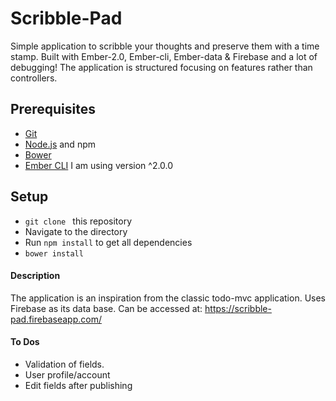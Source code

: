 # Scribble-Pad

Simple application to scribble your thoughts and preserve them with a time stamp.
Built with Ember-2.0, Ember-cli, Ember-data & Firebase and a lot of debugging!
The application is structured focusing on features rather than controllers.

## Prerequisites

* [Git](http://git-scm.com/)
* [Node.js](http://nodejs.org/) and npm
* [Bower](http://bower.io/)
* [Ember CLI](http://www.ember-cli.com/) I am using version ^2.0.0

## Setup

* `git clone ` this repository
* Navigate to the directory
* Run `npm install` to get all dependencies
* `bower install`

#### Description
The application is an inspiration from the classic todo-mvc application. Uses Firebase as its data base. 
Can be accessed at: https://scribble-pad.firebaseapp.com/

#### To Dos
* Validation of fields. 
* User profile/account
* Edit fields after publishing


